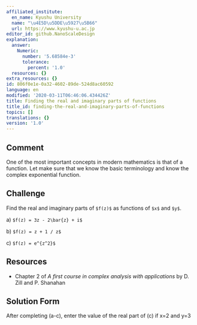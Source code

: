 ```yaml
---
affiliated_institute:
  en_name: Kyushu University
  name: "\u4E5D\u5DDE\u5927\u5B66"
  url: https://www.kyushu-u.ac.jp
editor_id: github.NanoScaleDesign
explanation:
  answer:
    Numeric:
      number: '5.68584e-3'
      tolerance:
        percent: '1.0'
  resources: {}
extra_resources: {}
id: 806f0e1e-0a32-4602-89de-524d8ac60592
language: en
modified: '2020-03-11T06:46:06.434426Z'
title: Finding the real and imaginary parts of functions
title_id: finding-the-real-and-imaginary-parts-of-functions
topics: []
translations: {}
version: '1.0'
---
```


## Comment

One of the most important concepts in modern mathematics is that of a function.
Let make sure that we know the basic terminology and know the complex exponential function.

## Challenge
Find the real and imaginary parts of `$f(z)$` as functions of `$x$` and `$y$`.
    
a) `$f(z) = 3z - 2\bar{z} + i$`

b) `$f(z) = z + 1 / z$`
    
c) `$f(z) = e^{z^2}$`

## Resources
    
- Chapter 2 of *A first course in complex analysis with applications* by D. Zill and P. Shanahan


## Solution Form
After completing (a-c), enter the value of the real part of (c) if x=2 and y=3
